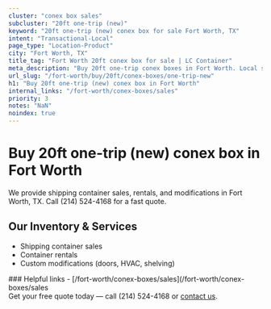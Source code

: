 ```yaml
---
cluster: "conex box sales"
subcluster: "20ft one-trip (new)"
keyword: "20ft one-trip (new) conex box for sale Fort Worth, TX"
intent: "Transactional-Local"
page_type: "Location-Product"
city: "Fort Worth, TX"
title_tag: "Fort Worth 20ft conex box for sale | LC Container"
meta_description: "Buy 20ft one-trip conex boxes in Fort Worth. Local since 2003. New & used inventory. Fast delivery. Get your free quote — call (214) 524-4168 today."
url_slug: "/fort-worth/buy/20ft/conex-boxes/one-trip-new"
h1: "Buy 20ft one-trip (new) conex box in Fort Worth"
internal_links: "/fort-worth/conex-boxes/sales"
priority: 3
notes: "NaN"
noindex: true
---
```


# Buy 20ft one-trip (new) conex box in Fort Worth

We provide shipping container sales, rentals, and modifications in Fort Worth, TX. Call (214) 524-4168 for a fast quote.

## Our Inventory & Services
- Shipping container sales
- Container rentals
- Custom modifications (doors, HVAC, shelving)

<div data-section="internal-links">
### Helpful links
- [/fort-worth/conex-boxes/sales](/fort-worth/conex-boxes/sales
</div>

<div data-section="cta">
Get your free quote today — call (214) 524-4168 or <a href="/contact">contact us</a>.
</div>

<script type="application/ld+json">{"@context":"https://schema.org","@type":"FAQPage","mainEntity":[{"@type":"Question","name":"How much does delivery cost in Fort Worth, TX?","acceptedAnswer":{"@type":"Answer","text":"Delivery costs vary by distance and container size. Most deliveries in Fort Worth, TX range from $150-$300. Call (214) 524-4168 for an exact quote based on your specific location."}},{"@type":"Question","name":"Do you offer financing or payment plans?","acceptedAnswer":{"@type":"Answer","text":"We accept major credit cards, checks, and can discuss commercial terms for bulk purchases. Call (214) 524-4168 to discuss options."}},{"@type":"Question","name":"Can you customize containers in Fort Worth, TX?","acceptedAnswer":{"@type":"Answer","text":"Yes — we perform modifications like doors, HVAC, insulation, and shelving. Request a custom quote at (214) 524-4168 or via our contact form."}}]}</script>
